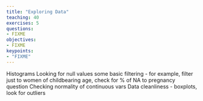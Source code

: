 ```yaml
---
title: "Exploring Data"
teaching: 40
exercises: 5
questions:
- FIXME
objectives:
- FIXME
keypoints:
- "FIXME"
---
```


Histograms
Looking for null values
some basic filtering - for example, filter just to women of childbearing age, check for % of NA to pregnancy question
Checking normality of continuous vars
Data cleanliness - boxplots, look for outliers

